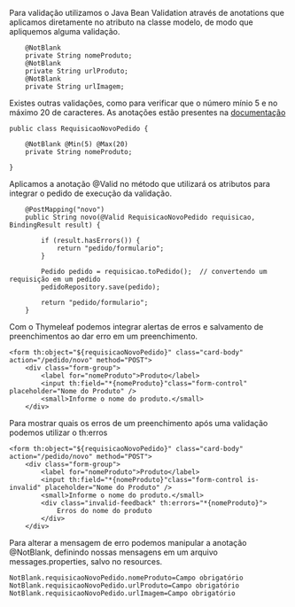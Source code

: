 Para validação utilizamos o Java Bean Validation através de anotations que aplicamos diretamente no atributo na classe modelo, de modo que apliquemos alguma validação.
```
	@NotBlank
	private String nomeProduto;
	@NotBlank
	private String urlProduto;
	@NotBlank
	private String urlImagem;
```
Existes outras validações, como para verificar que o número mínio 5 e no máximo 20 de caracteres. As anotações estão presentes na [documentação](https://docs.jboss.org/hibernate/beanvalidation/spec/2.0/api/javax/validation/constraints/package-summary.html)
```
public class RequisicaoNovoPedido {

    @NotBlank @Min(5) @Max(20)
    private String nomeProduto; 

}
```
Aplicamos a anotação @Valid no método que utilizará os atributos para integrar o pedido de execução da validação.
```
	@PostMapping("novo")
	public String novo(@Valid RequisicaoNovoPedido requisicao, BindingResult result) {
		
		if (result.hasErrors()) {
			return "pedido/formulario";
		}
		
		Pedido pedido = requisicao.toPedido();	// convertendo um requisição em um pedido
		pedidoRepository.save(pedido);			
		
		return "pedido/formulario";
	}
```

Com o Thymeleaf podemos integrar alertas de erros e salvamento de preenchimentos ao dar erro em um preenchimento.

```
<form th:object="${requisicaoNovoPedido}" class="card-body" action="/pedido/novo" method="POST">
	<div class="form-group">
		<label for="nomeProduto">Produto</label>
		<input th:field="*{nomeProduto}"class="form-control" placeholder="Nome do Produto" />
		<small>Informe o nome do produto.</small>
	</div>
```

Para mostrar quais os erros de um preenchimento após uma validação podemos utilizar o th:erros
```
<form th:object="${requisicaoNovoPedido}" class="card-body" action="/pedido/novo" method="POST">
	<div class="form-group">
		<label for="nomeProduto">Produto</label>
		<input th:field="*{nomeProduto}"class="form-control is-invalid" placeholder="Nome do Produto" />
		<small>Informe o nome do produto.</small>
		<div class="invalid-feedback" th:errors="*{nomeProduto}">
			Erros do nome do produto
		</div>
	</div>
```
Para alterar a mensagem de erro podemos manipular a anotação @NotBlank, definindo nossas mensagens em um arquivo messages.properties, salvo no resources.
```
NotBlank.requisicaoNovoPedido.nomeProduto=Campo obrigatório
NotBlank.requisicaoNovoPedido.urlProduto=Campo obrigatório
NotBlank.requisicaoNovoPedido.urlImagem=Campo obrigatório
```